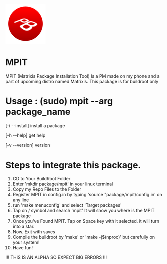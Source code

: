 
![matrixis_logo](Matrixis_20250323153412.png)

# MPIT
MPIT (Matrixis Package Installation Tool) Is a PM made on my phone and a part of upcoming distro named Matrixis. This package is for buildroot only

# Usage : (sudo) mpit --arg package_name

[-i --install] install a package

[-h --help] get help

[-v --version] version

# Steps to integrate this package.
1. CD to Your BuildRoot Folder
2. Enter 'mkdir package/mpit' in your linux terminal
3. Copy my Repo Files to the Folder
4. Register MPIT in config.in by typing 'source "package/mpit/config.in' on any line
5. run 'make menuconfig' and select 'Target packages'
6. Tap on / symbol and search 'mpit' It will show you where is the MPIT package
7. Once you've Found MPIT. Tap on Space key with it selected. it will turn into a star.
8. Now. Exit with saves
9. Compile the buildroot by 'make' or 'make -j$(nproc)' but carefully on your system!
10. Have fun!

!!! THIS IS AN ALPHA SO EXPECT BIG ERRORS !!!
